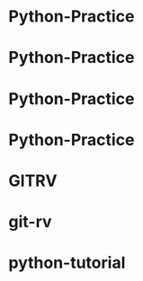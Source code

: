 # Python-Practice
# Python-Practice
# Python-Practice
# Python-Practice
# GITRV
# git-rv
# python-tutorial
